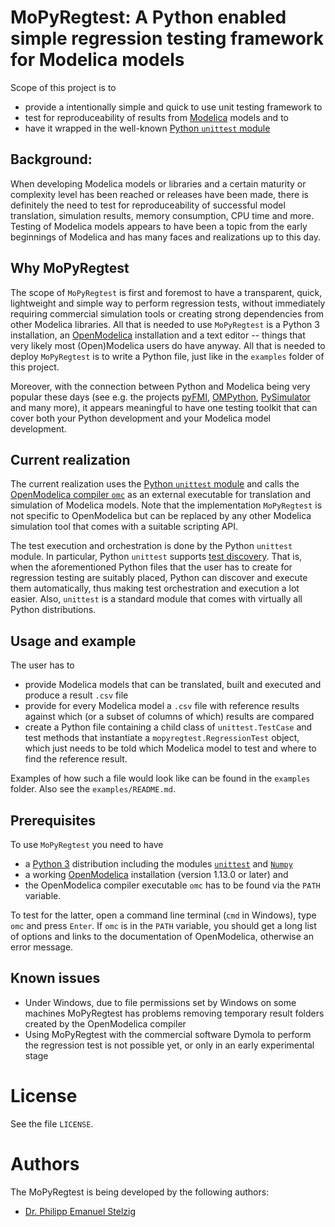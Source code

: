 # MoPyRegtest: A Python enabled simple regression testing framework for Modelica models

Scope of this project is to 
* provide a intentionally simple and quick to use unit testing framework to 
* test for reproduceability of results from [Modelica](https://www.modelica.org/) models and to
* have it wrapped in the well-known [Python `unittest` module](https://docs.python.org/3/library/unittest.html)


## Background: 
When developing Modelica models or libraries and a certain maturity or complexity level has been reached or releases have been made, there is definitely the need to test for reproduceability of successful model translation, simulation results, memory consumption, CPU time and more. Testing of Modelica models appears to have been a topic from the early beginnings of Modelica and has many faces and realizations up to this day. 


## Why MoPyRegtest
The scope of `MoPyRegtest` is first and foremost to have a transparent, quick, lightweight and simple way to perform regression tests, without immediately requiring commercial simulation tools or creating strong dependencies from other Modelica libraries. All that is needed to use `MoPyRegtest` is a Python 3 installation, an [OpenModelica](https://www.openmodelica.org/) installation and a text editor -- things that very likely most (Open)Modelica users do have anyway. All that is needed to deploy `MoPyRegtest` is to write a Python file, just like in the `examples` folder of this project. 

Moreover, with the connection between Python and Modelica being very popular these days (see e.g. the projects [pyFMI](https://pypi.org/project/PyFMI/), [OMPython](https://github.com/OpenModelica/OMPython), [PySimulator](https://github.com/PySimulator/PySimulator) and many more), it appears meaningful to have one testing toolkit that can cover both your Python development and your Modelica model development. 


## Current realization
The current realization uses the [Python `unittest` module](https://docs.python.org/3/library/unittest.html) and calls the [OpenModelica compiler `omc`](https://openmodelica.org/?id=51:open-modelica-compiler-omc&catid=10:main-category) as an external executable for translation and simulation of Modelica models. Note that the implementation `MoPyRegtest` is not specific to OpenModelica but can be replaced by any other Modelica simulation tool that comes with a suitable scripting API. 

The test execution and orchestration is done by the Python `unittest` module. In particular, Python `unittest` supports [test discovery](https://docs.python.org/3/library/unittest.html#test-discovery). That is, when the aforementioned Python files that the user has to create for regression testing are suitably placed, Python can discover and execute them automatically, thus making test orchestration and execution a lot easier. Also, `unittest` is a standard module that comes with virtually all Python distributions. 


## Usage and example
The user has to
* provide Modelica models that can be translated, built and executed and produce a result `.csv` file
* provide for every Modelica model a `.csv` file with reference results against which (or a subset of columns of which) results are compared
* create a Python file containing a child class of `unittest.TestCase` and test methods that instantiate a `mopyregtest.RegressionTest` object, which just needs to be told which Modelica model to test and where to find the reference result. 

Examples of how such a file would look like can be found in the `examples` folder. Also see the `examples/README.md`. 


## Prerequisites
To use `MoPyRegtest` you need to have
* a [Python 3](https://www.python.org/) distribution including the modules [`unittest`](https://docs.python.org/3/library/unittest.html) and [`Numpy`](https://numpy.org/)
* a working [OpenModelica](https://www.openmodelica.org/) installation (version 1.13.0 or later) and 
* the OpenModelica compiler executable `omc` has to be found via the `PATH` variable.

To test for the latter, open a command line terminal (`cmd` in Windows), type `omc` and press `Enter`. If `omc` is in the `PATH` variable, you should get a long list of options and links to the documentation of OpenModelica, otherwise an error message.


## Known issues
* Under Windows, due to file permissions set by Windows on some machines MoPyRegtest has problems removing temporary result folders created by the OpenModelica compiler
* Using MoPyRegtest with the commercial software Dymola to perform the regression test is not possible yet, or only in an early experimental stage


# License
See the file `LICENSE`. 


# Authors
The MoPyRegtest is being developed by the following authors:
* [Dr. Philipp Emanuel Stelzig](mailto:software@philippstelzig.de)

